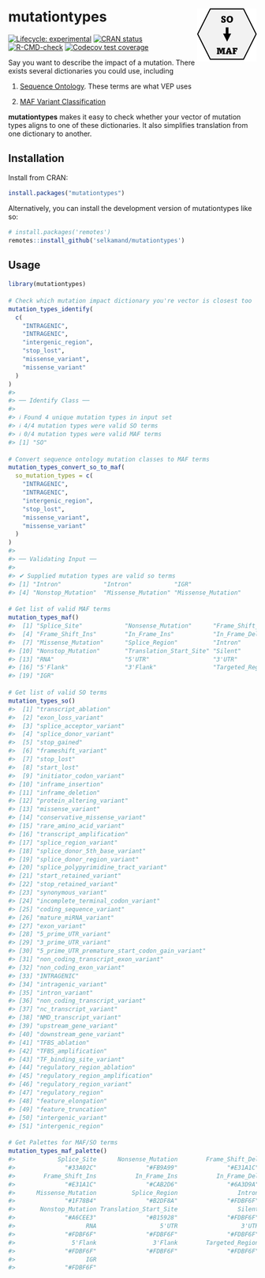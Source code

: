 
<!-- README.md is generated from README.Rmd. Please edit that file -->

# mutationtypes <img src="man/figures/logo.png" align="right" height="108" />

<!-- badges: start -->

[![Lifecycle:
experimental](https://img.shields.io/badge/lifecycle-experimental-orange.svg)](https://lifecycle.r-lib.org/articles/stages.html#experimental)
[![CRAN
status](https://www.r-pkg.org/badges/version/mutationtypes)](https://CRAN.R-project.org/package=mutationtypes)
[![R-CMD-check](https://github.com/selkamand/mutationtypes/actions/workflows/R-CMD-check.yaml/badge.svg)](https://github.com/selkamand/mutationtypes/actions/workflows/R-CMD-check.yaml)
[![Codecov test
coverage](https://codecov.io/gh/selkamand/mutationtypes/branch/master/graph/badge.svg)](https://app.codecov.io/gh/selkamand/mutationtypes?branch=master)
<!-- badges: end -->

Say you want to describe the impact of a mutation. There exists several
dictionaries you could use, including

1)  [Sequence Ontology](http://www.sequenceontology.org/). These terms
    are what VEP uses

2)  [MAF Variant
    Classification](https://docs.gdc.cancer.gov/Encyclopedia/pages/Mutation_Annotation_Format_TCGAv2/)

**mutationtypes** makes it easy to check whether your vector of mutation
types aligns to one of these dictionaries. It also simplifies
translation from one dictionary to another.

## Installation

Install from CRAN:

``` r
install.packages("mutationtypes")
```

Alternatively, you can install the development version of mutationtypes
like so:

``` r
# install.packages('remotes')
remotes::install_github('selkamand/mutationtypes')
```

## Usage

``` r
library(mutationtypes)

# Check which mutation impact dictionary you're vector is closest too
mutation_types_identify(
  c(
    "INTRAGENIC", 
    "INTRAGENIC", 
    "intergenic_region", 
    "stop_lost", 
    "missense_variant", 
    "missense_variant"
  )
)
#> 
#> ── Identify Class ──
#> 
#> ℹ Found 4 unique mutation types in input set
#> ℹ 4/4 mutation types were valid SO terms
#> ℹ 0/4 mutation types were valid MAF terms
#> [1] "SO"

# Convert sequence ontology mutation classes to MAF terms
mutation_types_convert_so_to_maf(
  so_mutation_types = c(
    "INTRAGENIC", 
    "INTRAGENIC", 
    "intergenic_region", 
    "stop_lost", 
    "missense_variant", 
    "missense_variant"
  )
)
#> 
#> ── Validating Input ──
#> 
#> ✔ Supplied mutation types are valid so terms
#> [1] "Intron"            "Intron"            "IGR"              
#> [4] "Nonstop_Mutation"  "Missense_Mutation" "Missense_Mutation"

# Get list of valid MAF terms
mutation_types_maf()
#>  [1] "Splice_Site"            "Nonsense_Mutation"      "Frame_Shift_Del"       
#>  [4] "Frame_Shift_Ins"        "In_Frame_Ins"           "In_Frame_Del"          
#>  [7] "Missense_Mutation"      "Splice_Region"          "Intron"                
#> [10] "Nonstop_Mutation"       "Translation_Start_Site" "Silent"                
#> [13] "RNA"                    "5'UTR"                  "3'UTR"                 
#> [16] "5'Flank"                "3'Flank"                "Targeted_Region"       
#> [19] "IGR"

# Get list of valid SO terms
mutation_types_so()
#>  [1] "transcript_ablation"                           
#>  [2] "exon_loss_variant"                             
#>  [3] "splice_acceptor_variant"                       
#>  [4] "splice_donor_variant"                          
#>  [5] "stop_gained"                                   
#>  [6] "frameshift_variant"                            
#>  [7] "stop_lost"                                     
#>  [8] "start_lost"                                    
#>  [9] "initiator_codon_variant"                       
#> [10] "inframe_insertion"                             
#> [11] "inframe_deletion"                              
#> [12] "protein_altering_variant"                      
#> [13] "missense_variant"                              
#> [14] "conservative_missense_variant"                 
#> [15] "rare_amino_acid_variant"                       
#> [16] "transcript_amplification"                      
#> [17] "splice_region_variant"                         
#> [18] "splice_donor_5th_base_variant"                 
#> [19] "splice_donor_region_variant"                   
#> [20] "splice_polypyrimidine_tract_variant"           
#> [21] "start_retained_variant"                        
#> [22] "stop_retained_variant"                         
#> [23] "synonymous_variant"                            
#> [24] "incomplete_terminal_codon_variant"             
#> [25] "coding_sequence_variant"                       
#> [26] "mature_miRNA_variant"                          
#> [27] "exon_variant"                                  
#> [28] "5_prime_UTR_variant"                           
#> [29] "3_prime_UTR_variant"                           
#> [30] "5_prime_UTR_premature_start_codon_gain_variant"
#> [31] "non_coding_transcript_exon_variant"            
#> [32] "non_coding_exon_variant"                       
#> [33] "INTRAGENIC"                                    
#> [34] "intragenic_variant"                            
#> [35] "intron_variant"                                
#> [36] "non_coding_transcript_variant"                 
#> [37] "nc_transcript_variant"                         
#> [38] "NMD_transcript_variant"                        
#> [39] "upstream_gene_variant"                         
#> [40] "downstream_gene_variant"                       
#> [41] "TFBS_ablation"                                 
#> [42] "TFBS_amplification"                            
#> [43] "TF_binding_site_variant"                       
#> [44] "regulatory_region_ablation"                    
#> [45] "regulatory_region_amplification"               
#> [46] "regulatory_region_variant"                     
#> [47] "regulatory_region"                             
#> [48] "feature_elongation"                            
#> [49] "feature_truncation"                            
#> [50] "intergenic_variant"                            
#> [51] "intergenic_region"

# Get Palettes for MAF/SO terms
mutation_types_maf_palette()
#>            Splice_Site      Nonsense_Mutation        Frame_Shift_Del 
#>              "#33A02C"              "#FB9A99"              "#E31A1C" 
#>        Frame_Shift_Ins           In_Frame_Ins           In_Frame_Del 
#>              "#E31A1C"              "#CAB2D6"              "#6A3D9A" 
#>      Missense_Mutation          Splice_Region                 Intron 
#>              "#1F78B4"              "#B2DF8A"              "#FDBF6F" 
#>       Nonstop_Mutation Translation_Start_Site                 Silent 
#>              "#A6CEE3"              "#B15928"              "#FDBF6F" 
#>                    RNA                  5'UTR                  3'UTR 
#>              "#FDBF6F"              "#FDBF6F"              "#FDBF6F" 
#>                5'Flank                3'Flank        Targeted_Region 
#>              "#FDBF6F"              "#FDBF6F"              "#FDBF6F" 
#>                    IGR 
#>              "#FDBF6F"
```
